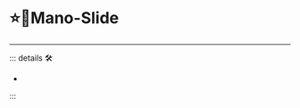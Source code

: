 # ⭐🔷Mano-Slide

---

<!-- =================================================== -->
<!-- =================================================== -->
<!-- =================================================== -->
<!-- =================================================== -->
<!-- =================================================== -->
::: details 🛠

-

:::
